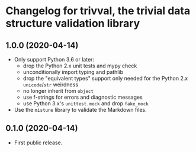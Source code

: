 # Changelog for trivval, the trivial data structure validation library

## 1.0.0 (2020-04-14)

- Only support Python 3.6 or later:
  - drop the Python 2.x unit tests and mypy check
  - unconditionally import typing and pathlib
  - drop the "equivalent types" support only needed for
    the Python 2.x `unicode`/`str` weirdness
  - no longer inherit from `object`
  - use f-strings for errors and diagnostic messages
  - use Python 3.x's `unittest.mock` and drop `fake_mock`
- Use the `mistune` library to validate the Markdown files.

## 0.1.0 (2020-04-14)

- First public release.
